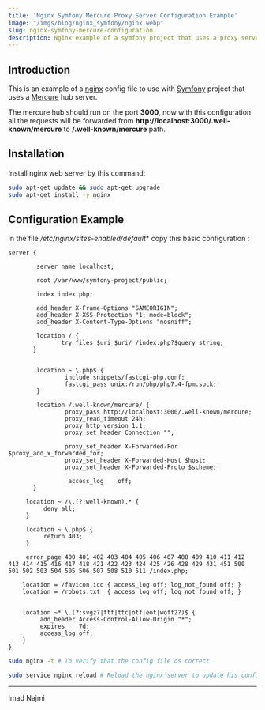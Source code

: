 ```yaml
---
title: 'Nginx Symfony Mercure Proxy Server Configuration Example'
image: "/imgs/blog/nginx_symfony/nginx.webp"
slug: nginx-symfony-mercure-configuration
description: Nginx example of a symfony project that uses a proxy server for the mercure hub
---
```


## Introduction

This is an example of a [nginx](https://nginx.org) config file to use with [Symfony](https://symfony.com) project that uses a [Mercure](https://mercure.rocks) hub server.

The mercure hub should run on the port **3000**, now with this configuration all the requests will be forwarded from **http://localhost:3000/.well-known/mercure**
to **/.well-known/mercure** path.

## Installation

Install nginx web server by this command:

```bash
sudo apt-get update && sudo apt-get upgrade
sudo apt-get install -y nginx
```


## Configuration Example
In the file */etc/nginx/sites-enabled/default** copy this basic configuration :

```config
server {

        server_name localhost;

        root /var/www/symfony-project/public;

        index index.php;

        add_header X-Frame-Options "SAMEORIGIN";
        add_header X-XSS-Protection "1; mode=block";
        add_header X-Content-Type-Options "nosniff";

        location / {
               try_files $uri $uri/ /index.php?$query_string;
       }


        location ~ \.php$ {
                include snippets/fastcgi-php.conf;
                fastcgi_pass unix:/run/php/php7.4-fpm.sock;
        }

        location /.well-known/mercure/ {
                proxy_pass http://localhost:3000/.well-known/mercure;
                proxy_read_timeout 24h;
                proxy_http_version 1.1;
                proxy_set_header Connection "";

                proxy_set_header X-Forwarded-For $proxy_add_x_forwarded_for;
                proxy_set_header X-Forwarded-Host $host;
                proxy_set_header X-Forwarded-Proto $scheme;

                 access_log    off;
       }

     location ~ /\.(?!well-known).* {
          deny all;
     }

     location ~ \.php$ {
          return 403;
     }

     error_page 400 401 402 403 404 405 406 407 408 409 410 411 412 413 414 415 416 417 418 421 422 423 424 425 426 428 429 431 451 500 501 502 503 504 505 506 507 508 510 511 /index.php;

    location = /favicon.ico { access_log off; log_not_found off; }
    location = /robots.txt  { access_log off; log_not_found off; }


    location ~* \.(?:svgz?|ttf|ttc|otf|eot|woff2?)$ {
         add_header Access-Control-Allow-Origin "*";
         expires    7d;
         access_log off;
    }
}
```
```bash
sudo nginx -t # To verify that the config file os correct

sudo service nginx reload # Reload the nginx server to update his configuration
```


___
Imad Najmi

